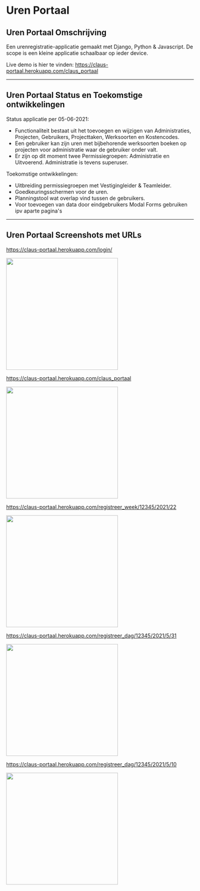 # Uren Portaal

## Uren Portaal Omschrijving
Een urenregistratie-applicatie gemaakt met Django, Python & Javascript.
De scope is een kleine applicatie schaalbaar op ieder device. 

Live demo is hier te vinden:
https://claus-portaal.herokuapp.com/claus_portaal

- - -
## Uren Portaal Status en Toekomstige ontwikkelingen

Status applicatie per 05-06-2021:
- Functionaliteit bestaat uit het toevoegen en wijzigen van  Administraties, Projecten, Gebruikers, Projecttaken, Werksoorten en Kostencodes.
- Een gebruiker kan zijn uren met bijbehorende werksoorten boeken op projecten voor administratie waar de gebruiker onder valt.
- Er zijn op dit moment twee Permissiegroepen: Administratie en Uitvoerend. Administratie is tevens superuser.

Toekomstige ontwikkelingen:
- Uitbreiding permissiegroepen met Vestigingleider & Teamleider.
- Goedkeuringsschermen voor de uren.
- Planningstool wat overlap vind tussen de gebruikers.
- Voor toevoegen van data door eindgebruikers Modal Forms gebruiken ipv aparte pagina's


- - -
## Uren Portaal Screenshots met URLs


https://claus-portaal.herokuapp.com/login/

<img src="https://github.com/C-Claus/_claus_portaal/blob/master/claus-portaal.herokuapp.com_login_(iPhone%206_7_8).png" width="300">



https://claus-portaal.herokuapp.com/claus_portaal

<img src="https://github.com/C-Claus/_claus_portaal/blob/master/claus-portaal.herokuapp.com_claus_portaal(iPhone%206_7_8)%20(1).png" width="300">



https://claus-portaal.herokuapp.com/registreer_week/12345/2021/22

<img src="https://github.com/C-Claus/_claus_portaal/blob/master/claus-portaal.herokuapp.com_registreer_vandaag_12345_2021_22(iPhone%206_7_8).png" width="300">




https://claus-portaal.herokuapp.com/registreer_dag/12345/2021/5/31

<img src="https://github.com/C-Claus/_claus_portaal/blob/master/claus-portaal.herokuapp.com_registreer_week_12345_2021_22(iPhone%206_7_8).png" width="300">




https://claus-portaal.herokuapp.com/registreer_dag/12345/2021/5/10

<img src="https://github.com/C-Claus/_claus_portaal/blob/master/claus-portaal.herokuapp.com_registreer_dag_12345_2021_5_31(iPhone%206_7_8).png" width="300">





